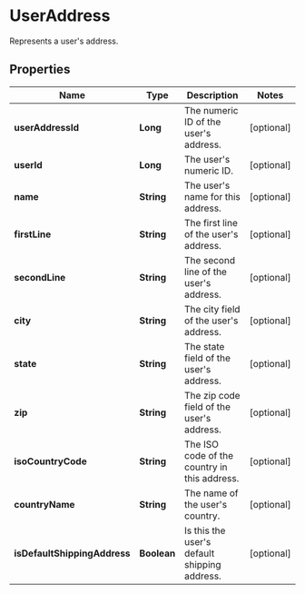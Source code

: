 

# UserAddress

Represents a user's address.

## Properties

Name | Type | Description | Notes
------------ | ------------- | ------------- | -------------
**userAddressId** | **Long** | The numeric ID of the user&#39;s address. |  [optional]
**userId** | **Long** | The user&#39;s numeric ID. |  [optional]
**name** | **String** | The user&#39;s name for this address. |  [optional]
**firstLine** | **String** | The first line of the user&#39;s address. |  [optional]
**secondLine** | **String** | The second line of the user&#39;s address. |  [optional]
**city** | **String** | The city field of the user&#39;s address. |  [optional]
**state** | **String** | The state field of the user&#39;s address. |  [optional]
**zip** | **String** | The zip code field of the user&#39;s address. |  [optional]
**isoCountryCode** | **String** | The ISO code of the country in this address. |  [optional]
**countryName** | **String** | The name of the user&#39;s country. |  [optional]
**isDefaultShippingAddress** | **Boolean** | Is this the user&#39;s default shipping address. |  [optional]



